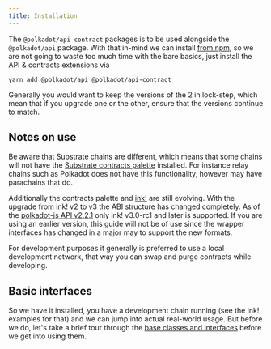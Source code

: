 ```yaml
---
title: Installation
---
```


The `@polkadot/api-contract` packages is to be used alongside the `@polkadot/api` package. With that in-mind we can install [from npm](https://www.npmjs.com/package/@polkadot/api-contract), so we are not going to waste too much time with the bare basics, just install the API & contracts extensions via

`yarn add @polkadot/api @polkadot/api-contract`

Generally you would want to keep the versions of the 2 in lock-step, which mean that if you upgrade one or the other, ensure that the versions continue to match.


## Notes on use

Be aware that Substrate chains are different, which means that some chains will not have the [Substrate contracts palette](../../substrate/intro.md) installed. For instance relay chains such as Polkadot does not have this functionality, however may have parachains that do.

Additionally the contracts palette and [ink!](https://github.com/paritytech/ink) are still evolving. With the upgrade from ink! v2 to v3 the ABI structure has changed completely. As of the [polkadot-js API v2.2.1](https://github.com/polkadot-js/api/releases/tag/v2.2.1) only ink! v3.0-rc1 and later is supported. If you are using an earlier version, this guide will not be of use since the wrapper interfaces has changed in a major may to support the new formats.

For development purposes it generally is preferred to use a local development network, that way you can swap and purge contracts while developing.


## Basic interfaces

So we have it installed, you have a development chain running (see the ink! examples for that) and we can jump into actual real-world usage. But before we do, let's take a brief tour through the [base classes and interfaces](basics.md) before we get into using them.

